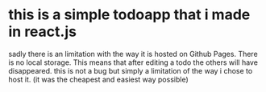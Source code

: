 # this is a simple todoapp that i made in react.js
sadly there is an limitation with the way it is hosted on Github Pages. There is no local storage. This means that after editing a todo the others will have disappeared. this is not a bug but simply a limitation of the way i chose to host it. (it was the cheapest and easiest way possible)
